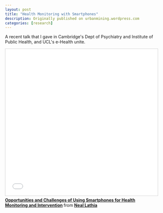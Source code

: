 ```yaml
---
layout: post
title: "Health Monitoring with Smartphones"
description: Originally published on urbanmining.wordpress.com
categories: [research]
---
```


A recent talk that I gave in Cambridge's Dept of Psychiatry and Institute of Public Health, and UCL's e-Health unite.

<iframe src="//www.slideshare.net/slideshow/embed_code/key/7OfjmKED8pZ9PM" width="595" height="485" frameborder="0" marginwidth="0" marginheight="0" scrolling="no" style="border:1px solid #CCC; border-width:1px; margin-bottom:5px; max-width: 100%;" allowfullscreen> </iframe> <div style="margin-bottom:5px"> <strong> <a href="//www.slideshare.net/neal.lathia/talk-40213834" title="Opportunities and Challenges of Using Smartphones for Health Monitoring and Intervention" target="_blank">Opportunities and Challenges of Using Smartphones for Health Monitoring and Intervention</a> </strong> from <strong><a href="https://www.slideshare.net/neal.lathia" target="_blank">Neal Lathia</a></strong> </div>